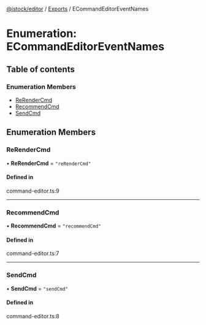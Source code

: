 [@istock/editor](../README.md) / [Exports](../modules.md) / ECommandEditorEventNames

# Enumeration: ECommandEditorEventNames

## Table of contents

### Enumeration Members

- [ReRenderCmd](ECommandEditorEventNames.md#rerendercmd)
- [RecommendCmd](ECommandEditorEventNames.md#recommendcmd)
- [SendCmd](ECommandEditorEventNames.md#sendcmd)

## Enumeration Members

### ReRenderCmd

• **ReRenderCmd** = `"reRenderCmd"`

#### Defined in

command-editor.ts:9

---

### RecommendCmd

• **RecommendCmd** = `"recommendCmd"`

#### Defined in

command-editor.ts:7

---

### SendCmd

• **SendCmd** = `"sendCmd"`

#### Defined in

command-editor.ts:8
